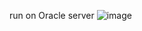 run on Oracle server
![image](https://user-images.githubusercontent.com/27118779/147164656-44e364c7-d38b-4a2c-83e0-e5a0e699fb2a.png)
